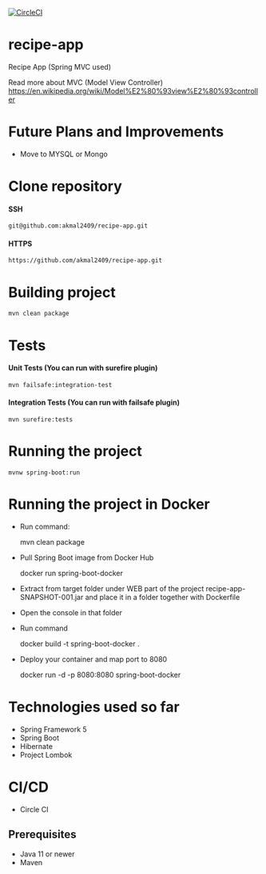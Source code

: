 [![CircleCI](https://circleci.com/gh/akmal2409/recipe-app.svg?style=svg)](https://circleci.com/gh/akmal2409/recipe-app)
# recipe-app
Recipe App (Spring MVC used)

Read more about MVC (Model View Controller)
https://en.wikipedia.org/wiki/Model%E2%80%93view%E2%80%93controller

# Future Plans and Improvements
* Move to MYSQL or Mongo

# Clone repository
#### SSH
    git@github.com:akmal2409/recipe-app.git
#### HTTPS
    https://github.com/akmal2409/recipe-app.git

# Building project
    mvn clean package

# Tests
#### Unit Tests (You can run with surefire plugin)
    mvn failsafe:integration-test
#### Integration Tests (You can run with failsafe plugin)
    mvn surefire:tests

# Running the project
    mvnw spring-boot:run
# Running the project in Docker
* Run command: 

    mvn clean package
* Pull Spring Boot image from Docker Hub
    
    docker run spring-boot-docker
* Extract from target folder under WEB part of the project recipe-app-SNAPSHOT-001.jar and place it in a folder together with Dockerfile
* Open the console in that folder
* Run command 

    docker build -t spring-boot-docker .
* Deploy your container and map port to 8080
    
    docker run -d -p 8080:8080 spring-boot-docker
  
# Technologies used so far
* Spring Framework 5
* Spring Boot
* Hibernate
* Project Lombok

# CI/CD
* Circle CI

## Prerequisites
* Java 11 or newer
* Maven
    


